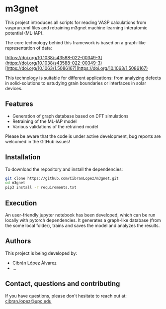 # m3gnet

This project introduces all scripts for reading VASP calculations from vasprun.xml files and retraining m3gnet machine learning interatomic potential (ML-IAP).

The core technology behind this framework is based on a graph-like representation of data:

[https://doi.org/10.1038/s43588-022-00349-3](https://doi.org/10.1038/s43588-022-00349-3)
[https://doi.org/10.1063/1.5086167](https://doi.org/10.1063/1.5086167)

This technology is suitable for different applications: from analyzing defects in solid-solutions to estudying grain boundaries or interfaces in solar devices.

## Features

- Generation of graph database based on DFT simulations
- Retraining of the ML-IAP model
- Various validations of the retrained model

Please be aware that the code is under active development, bug reports are welcomed in the GitHub issues!

## Installation

To download the repository and install the dependencies:

```bash
git clone https://github.com/CibranLopez/m3gnet.git
cd m3gnet
pip3 install -r requirements.txt
```

## Execution

An user-friendly jupyter notebook has been developed, which can be run locally with pytorch dependencies. It generates a graph-like database (from the some local folder), trains and saves the model and analyzes the results.

## Authors

This project is being developed by:

 - Cibrán López Álvarez
 - ...

## Contact, questions and contributing

If you have questions, please don't hesitate to reach out at: cibran.lopez@upc.edu
